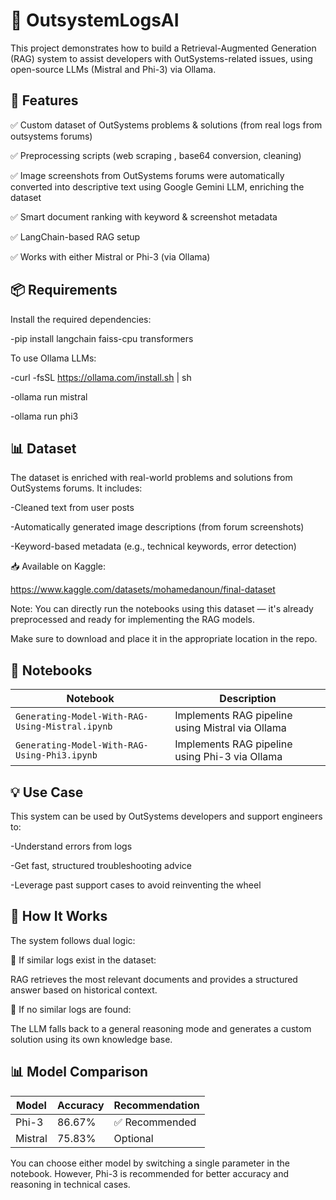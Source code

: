 # 🧠 OutsystemLogsAI 

This project demonstrates how to build a Retrieval-Augmented Generation (RAG) system to assist developers with OutSystems-related issues, using open-source LLMs (Mistral and Phi-3) via Ollama.

## 🚀 Features  

✅ Custom dataset of OutSystems problems & solutions (from real logs from outsystems forums)

✅ Preprocessing scripts (web scraping , base64 conversion, cleaning)

✅ Image screenshots from OutSystems forums were automatically converted into descriptive text using Google Gemini LLM, enriching the dataset

✅ Smart document ranking with keyword & screenshot metadata

✅ LangChain-based RAG setup

✅ Works with either Mistral or Phi-3 (via Ollama)

## 📦 Requirements

Install the required dependencies:

-pip install langchain faiss-cpu transformers

To use Ollama LLMs:


-curl -fsSL https://ollama.com/install.sh | sh

-ollama run mistral

-ollama run phi3

## 📊 Dataset

The dataset is enriched with real-world problems and solutions from OutSystems forums. It includes:

-Cleaned text from user posts

-Automatically generated image descriptions (from forum screenshots)

-Keyword-based metadata (e.g., technical keywords, error detection)

📥 Available on Kaggle:

https://www.kaggle.com/datasets/mohamedanoun/final-dataset

Note: You can directly run the notebooks using this dataset — it's already preprocessed and ready for implementing the RAG models.

Make sure to download and place it in the appropriate location in the repo.

## 🧪 Notebooks

| Notebook                                        | Description                                      |
| ----------------------------------------------- | ------------------------------------------------ |
| `Generating-Model-With-RAG-Using-Mistral.ipynb` | Implements RAG pipeline using Mistral via Ollama |
| `Generating-Model-With-RAG-Using-Phi3.ipynb`    | Implements RAG pipeline using Phi-3 via Ollama   |


## 💡 Use Case

This system can be used by OutSystems developers and support engineers to:

-Understand errors from logs

-Get fast, structured troubleshooting advice

-Leverage past support cases to avoid reinventing the wheel

## 🧠 How It Works

The system follows dual logic:

🧩 If similar logs exist in the dataset:

RAG retrieves the most relevant documents and provides a structured answer based on historical context.

🧠 If no similar logs are found:

The LLM falls back to a general reasoning mode and generates a custom solution using its own knowledge base.

## 📊 Model Comparison
| Model   | Accuracy | Recommendation |
| ------- | -------- | -------------- |
| Phi-3   | 86.67%   | ✅ Recommended  |
| Mistral | 75.83%   | Optional       |


You can choose either model by switching a single parameter in the notebook.
However, Phi-3 is recommended for better accuracy and reasoning in technical cases.
